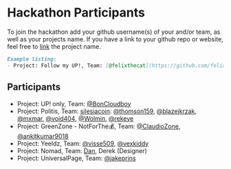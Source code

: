 # Hackathon Participants

To join the hackathon add your github username(s) of your and/or team, as well as your projects name.
If you have a link to your github repo or website, feel free to [link](#link) the project name.

```md
Example listing:
- Project: Follow my UP!, Team: [@felixthecat](https://github.com/felixthecat), ...
```

## Participants

- Project: UP! only, Team: [@BonCloudboy](https://github.com/BonCloudboy)
- Project: Politis, Team: [silesiacoin](https://github.com/silesiacoin): [@thomson159](https://github.com/thomson159), [@blazejkrzak](https://github.com/blazejkrzak), [@mxmar](https://github.com/mxmar), [@void404](https://github.com/VOID404), [@Wolmin](https://github.com/Wolmin), [@rekeye](https://github.com/rekeye)  
- Project: GreenZone - NotForThe💰, Team: [@ClaudioZone](https://github.com/claudioZone), [@ankitkumar9018](https://github.com/ankitkumar9018)
- Project: Yeeldz, Team: [@visse509](https://github.com/visse509), [@vexkiddy](https://github.com/vexkiddy)
- Project: Nomad, Team: [Dan](https://github.com/dan-nolan), Derek (Designer)
- Project: UniversalPage, Team: [@jakeprins](https://github.com/jakeprins)
